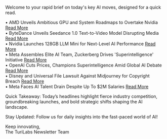 Welcome to your rapid brief on today's key AI moves, designed for a quick read.

• AMD Unveils Ambitious GPU and System Roadmaps to Overtake Nvidia [Read More](https://www.nextplatform.com/2025/06/12/amd-plots-interception-course-with-nvidia-gpu-and-system-roadmaps/)  
• ByteDance Unveils Seedance 1.0 Text-to-Video Model Disrupting Media [Read More](https://seed.bytedance.com/en/seedance)  
• Nvidia Launches 128GB LLM Mini for Next-Level AI Performance [Read More](https://www.youtube.com/watch?v=B7GDr-VFuEo)  
• Meta Assembles Elite AI Team, Zuckerberg Drives 'Superintelligence' Initiative [Read More](https://www.axios.com/2025/06/10/meta-ai-superintelligence-zuckerberg)  
• OpenAI Cuts Prices, Champions Superintelligence Amid Global AI Debate [Read More](https://www.theregister.com/2025/06/11/openais_sam_altman_superintelligence/)  
• Disney and Universal File Lawsuit Against Midjourney for Copyright Breach [Read More](https://www.cnbc.com/2025/06/11/disney-universal-midjourney-ai-copyright.html)  
• Meta Faces AI Talent Drain Despite Up To $2M Salaries [Read More](https://www.tomshardware.com/tech-industry/artificial-intelligence/despite-usd2m-salaries-meta-cant-keep-ai-staff-talent-flocks-to-rivals-like-openai-and-anthropic)

Quick Takeaway: Today’s headlines highlight fierce industry competition, groundbreaking launches, and bold strategic shifts shaping the AI landscape.

Stay Updated: Follow us for daily insights into the fast-paced world of AI!

Keep innovating,  
The TuriLabs Newsletter Team